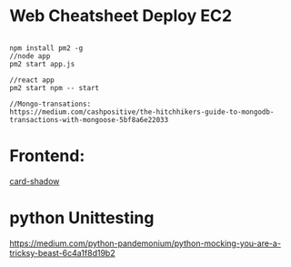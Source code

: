 # Web Cheatsheet Deploy EC2

```

npm install pm2 -g
//node app
pm2 start app.js

//react app
pm2 start npm -- start

//Mongo-transations:
https://medium.com/cashpositive/the-hitchhikers-guide-to-mongodb-transactions-with-mongoose-5bf8a6e22033

```



 # Frontend:

[card-shadow](https://www.youtube.com/watch?v=v1j6qA8EHcg)

# python Unittesting
https://medium.com/python-pandemonium/python-mocking-you-are-a-tricksy-beast-6c4a1f8d19b2
